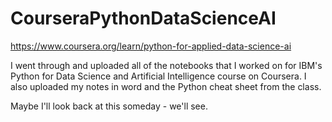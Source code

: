 # CourseraPythonDataScienceAI
https://www.coursera.org/learn/python-for-applied-data-science-ai

I went through and uploaded all of the notebooks that I worked on for IBM's Python for Data Science and Artificial 
Intelligence course on Coursera.  I also uploaded my notes in word and the Python cheat sheet from the class.

Maybe I'll look back at this someday - we'll see.
